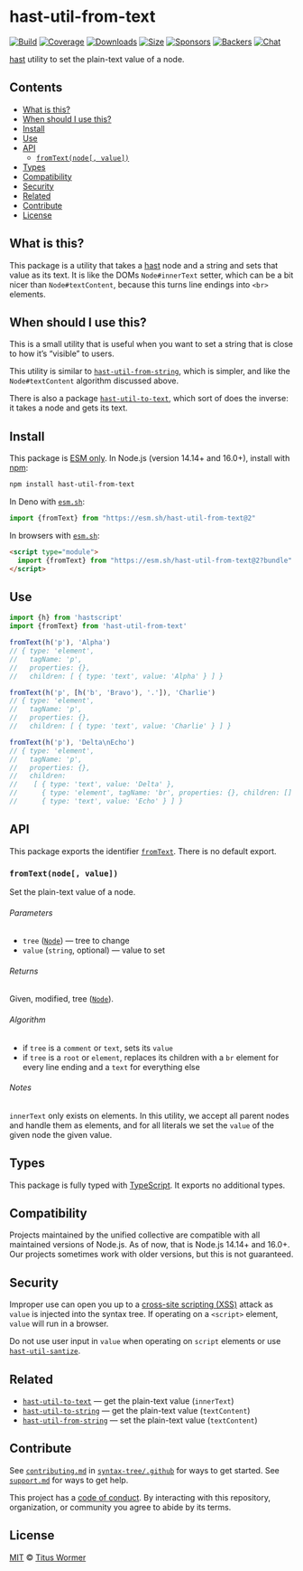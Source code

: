 # hast-util-from-text

[![Build][build-badge]][build]
[![Coverage][coverage-badge]][coverage]
[![Downloads][downloads-badge]][downloads]
[![Size][size-badge]][size]
[![Sponsors][sponsors-badge]][collective]
[![Backers][backers-badge]][collective]
[![Chat][chat-badge]][chat]

[hast][] utility to set the plain-text value of a node.

## Contents

*   [What is this?](#what-is-this)
*   [When should I use this?](#when-should-i-use-this)
*   [Install](#install)
*   [Use](#use)
*   [API](#api)
    *   [`fromText(node[, value])`](#fromtextnode-value)
*   [Types](#types)
*   [Compatibility](#compatibility)
*   [Security](#security)
*   [Related](#related)
*   [Contribute](#contribute)
*   [License](#license)

## What is this?

This package is a utility that takes a [hast][] node and a string and sets that
value as its text.
It is like the DOMs `Node#innerText` setter, which can be a bit nicer than
`Node#textContent`, because this turns line endings into `<br>` elements.

## When should I use this?

This is a small utility that is useful when you want to set a string that is
close to how it’s “visible” to users.

This utility is similar to [`hast-util-from-string`][hast-util-from-string],
which is simpler, and like the `Node#textContent` algorithm discussed above.

There is also a package [`hast-util-to-text`][hast-util-to-text], which sort
of does the inverse: it takes a node and gets its text.

## Install

This package is [ESM only][esm].
In Node.js (version 14.14+ and 16.0+), install with [npm][]:

```sh
npm install hast-util-from-text
```

In Deno with [`esm.sh`][esmsh]:

```js
import {fromText} from "https://esm.sh/hast-util-from-text@2"
```

In browsers with [`esm.sh`][esmsh]:

```html
<script type="module">
  import {fromText} from "https://esm.sh/hast-util-from-text@2?bundle"
</script>
```

## Use

```js
import {h} from 'hastscript'
import {fromText} from 'hast-util-from-text'

fromText(h('p'), 'Alpha')
// { type: 'element',
//   tagName: 'p',
//   properties: {},
//   children: [ { type: 'text', value: 'Alpha' } ] }

fromText(h('p', [h('b', 'Bravo'), '.']), 'Charlie')
// { type: 'element',
//   tagName: 'p',
//   properties: {},
//   children: [ { type: 'text', value: 'Charlie' } ] }

fromText(h('p'), 'Delta\nEcho')
// { type: 'element',
//   tagName: 'p',
//   properties: {},
//   children:
//    [ { type: 'text', value: 'Delta' },
//      { type: 'element', tagName: 'br', properties: {}, children: [] },
//      { type: 'text', value: 'Echo' } ] }
```

## API

This package exports the identifier [`fromText`][fromtext].
There is no default export.

### `fromText(node[, value])`

Set the plain-text value of a node.

###### Parameters

*   `tree` ([`Node`][node])
    — tree to change
*   `value` (`string`, optional)
    — value to set

###### Returns

Given, modified, tree ([`Node`][node]).

###### Algorithm

*   if `tree` is a `comment` or `text`, sets its `value`
*   if `tree` is a `root` or `element`, replaces its children with a `br`
    element for every line ending and a `text` for everything else

###### Notes

`innerText` only exists on elements.
In this utility, we accept all parent nodes and handle them as elements, and
for all literals we set the `value` of the given node the given value.

## Types

This package is fully typed with [TypeScript][].
It exports no additional types.

## Compatibility

Projects maintained by the unified collective are compatible with all maintained
versions of Node.js.
As of now, that is Node.js 14.14+ and 16.0+.
Our projects sometimes work with older versions, but this is not guaranteed.

## Security

Improper use can open you up to a [cross-site scripting (XSS)][xss] attack as
`value` is injected into the syntax tree.
If operating on a `<script>` element, `value` will run in a browser.

Do not use user input in `value` when operating on `script` elements or use
[`hast-util-santize`][sanitize].

## Related

*   [`hast-util-to-text`][hast-util-to-text]
    — get the plain-text value (`innerText`)
*   [`hast-util-to-string`](https://github.com/rehypejs/rehype-minify/tree/main/packages/hast-util-to-string)
    — get the plain-text value (`textContent`)
*   [`hast-util-from-string`][hast-util-from-string]
    — set the plain-text value (`textContent`)

## Contribute

See [`contributing.md`][contributing] in [`syntax-tree/.github`][health] for
ways to get started.
See [`support.md`][support] for ways to get help.

This project has a [code of conduct][coc].
By interacting with this repository, organization, or community you agree to
abide by its terms.

## License

[MIT][license] © [Titus Wormer][author]

<!-- Definitions -->

[build-badge]: https://github.com/syntax-tree/hast-util-from-text/workflows/main/badge.svg

[build]: https://github.com/syntax-tree/hast-util-from-text/actions

[coverage-badge]: https://img.shields.io/codecov/c/github/syntax-tree/hast-util-from-text.svg

[coverage]: https://codecov.io/github/syntax-tree/hast-util-from-text

[downloads-badge]: https://img.shields.io/npm/dm/hast-util-from-text.svg

[downloads]: https://www.npmjs.com/package/hast-util-from-text

[size-badge]: https://img.shields.io/bundlephobia/minzip/hast-util-from-text.svg

[size]: https://bundlephobia.com/result?p=hast-util-from-text

[sponsors-badge]: https://opencollective.com/unified/sponsors/badge.svg

[backers-badge]: https://opencollective.com/unified/backers/badge.svg

[collective]: https://opencollective.com/unified

[chat-badge]: https://img.shields.io/badge/chat-discussions-success.svg

[chat]: https://github.com/syntax-tree/unist/discussions

[npm]: https://docs.npmjs.com/cli/install

[esm]: https://gist.github.com/sindresorhus/a39789f98801d908bbc7ff3ecc99d99c

[esmsh]: https://esm.sh

[typescript]: https://www.typescriptlang.org

[license]: license

[author]: https://wooorm.com

[health]: https://github.com/syntax-tree/.github

[contributing]: https://github.com/syntax-tree/.github/blob/main/contributing.md

[support]: https://github.com/syntax-tree/.github/blob/main/support.md

[coc]: https://github.com/syntax-tree/.github/blob/main/code-of-conduct.md

[hast-util-from-string]: https://github.com/rehypejs/rehype-minify/tree/main/packages/hast-util-from-string

[hast]: https://github.com/syntax-tree/hast

[node]: https://github.com/syntax-tree/hast#nodes

[xss]: https://en.wikipedia.org/wiki/Cross-site_scripting

[sanitize]: https://github.com/syntax-tree/hast-util-sanitize

[hast-util-to-text]: https://github.com/syntax-tree/hast-util-to-text

[fromtext]: #fromtextnode-value
